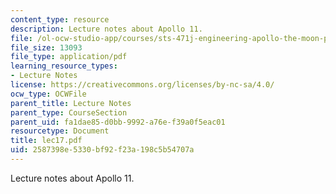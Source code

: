 ```yaml
---
content_type: resource
description: Lecture notes about Apollo 11.
file: /ol-ocw-studio-app/courses/sts-471j-engineering-apollo-the-moon-project-as-a-complex-system-spring-2007/2587398e5330bf92f23a198c5b54707a_lec17.pdf
file_size: 13093
file_type: application/pdf
learning_resource_types:
- Lecture Notes
license: https://creativecommons.org/licenses/by-nc-sa/4.0/
ocw_type: OCWFile
parent_title: Lecture Notes
parent_type: CourseSection
parent_uid: fa1dae85-d0bb-9992-a76e-f39a0f5eac01
resourcetype: Document
title: lec17.pdf
uid: 2587398e-5330-bf92-f23a-198c5b54707a
---
```

Lecture notes about Apollo 11.